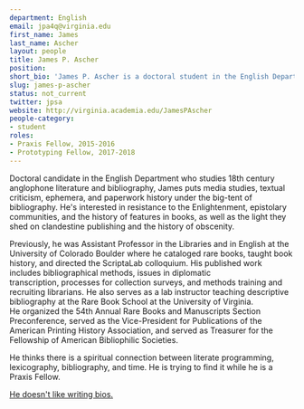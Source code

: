 ```yaml
---
department: English
email: jpa4q@virginia.edu
first_name: James
last_name: Ascher
layout: people
title: James P. Ascher
position:
short_bio: 'James P. Ascher is a doctoral student in the English Department at the University of Virginia and a dedicated bibliographer.'
slug: james-p-ascher
status: not_current
twitter: jpsa
website: http://virginia.academia.edu/JamesPAscher
people-category:
- student
roles:
- Praxis Fellow, 2015-2016
- Prototyping Fellow, 2017-2018
---
```


Doctoral candidate in the English Department who studies 18th century anglophone literature and bibliography, James puts media studies, textual criticism, ephemera, and paperwork history under the big-tent of bibliography. He's interested in resistance to the Enlightenment, epistolary communities, and the history of features in books, as well as the light they shed on clandestine publishing and the history of obscenity.

Previously, he was Assistant Professor in the Libraries and in English at the University of Colorado Boulder where he cataloged rare books, taught book history, and directed the ScriptaLab colloquium. His published work includes bibliographical methods, issues in diplomatic transcription, processes for collection surveys, and methods training and recruiting librarians. He also serves as a lab instructor teaching descriptive bibliography at the Rare Book School at the University of Virginia. He organized the 54th Annual Rare Books and Manuscripts Section Preconference, served as the Vice-President for Publications of the American Printing History Association, and served as Treasurer for the Fellowship of American Bibliophilic Societies.

He thinks there is a spiritual connection between literate programming, lexicography, bibliography, and time. He is trying to find it while he is a Praxis Fellow.

[He doesn't like writing bios.](http://praxis.scholarslab.org/blog/2015/10/01/jpsabio/)
